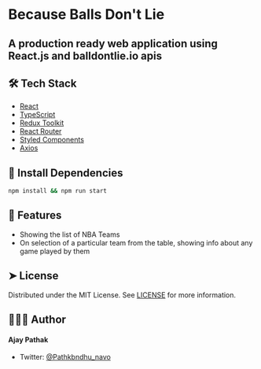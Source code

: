 # Because Balls Don't Lie

## A production ready web application using React.js and balldontlie.io apis


## 🛠️ Tech Stack
- [React](https://reactjs.org/)
- [TypeScript](https://www.typescriptlang.org/)
- [Redux Toolkit](https://redux-toolkit.js.org/)
- [React Router](https://reactrouter.com/)    
- [Styled Components](https://styled-components.com/)
- [Axios](https://axios-http.com/)
## 🪩 Install Dependencies    
```bash
npm install && npm run start
```

## 🔫 Features    
- Showing the list of NBA Teams
- On selection of a particular team from the table, showing info about any game played by them
        
## ➤ License
Distributed under the MIT License. See [LICENSE]() for more information.
        

## 🧑🏽‍💻 Author

#### Ajay Pathak

- Twitter: [@Pathkbndhu_navo](https://twitter.com/Pathkbndhu_navo)

